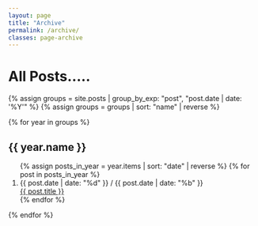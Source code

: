 ```yaml
---
layout: page
title: "Archive"
permalink: /archive/
classes: page-archive
---
```


# All Posts…..

{% assign groups = site.posts | group_by_exp: "post", "post.date | date: '%Y'" %}
{% assign groups = groups | sort: "name" | reverse %}

{% for year in groups %}
<h2 class="tl-year">{{ year.name }}</h2>

<ol class="timeline">
  {% assign posts_in_year = year.items | sort: "date" | reverse %}
  {% for post in posts_in_year %}
  <li class="tl-item">
    <div class="tl-date">
      <span class="d">{{ post.date | date: "%d" }}</span>
      <span class="m">/ {{ post.date | date: "%b" }}</span>
    </div>
    <a class="tl-link" href="{{ post.url | relative_url }}">{{ post.title }}</a>
  </li>
  {% endfor %}
</ol>
{% endfor %}